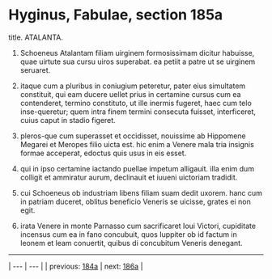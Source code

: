 # Hyginus, Fabulae, section 185a

title. ATALANTA.



1. Schoeneus Atalantam filiam uirginem formosissimam dicitur habuisse, quae uirtute sua cursu uiros superabat. ea petiit a patre ut se uirginem seruaret.



2. itaque cum a pluribus in coniugium peteretur, pater eius simultatem constituit, qui eam ducere uellet prius in certamine cursus cum ea contenderet, termino constituto, ut ille inermis fugeret, haec cum telo inse-queretur; quem intra finem termini consecuta fuisset, interficeret, cuius caput in stadio figeret.



3. pleros-que cum superasset et occidisset, nouissime ab Hippomene Megarei et Meropes filio uicta est. hic enim a Venere mala tria insignis formae acceperat, edoctus quis usus in eis esset.



4. qui in ipso certamine iactando puellae impetum alligauit. illa enim dum colligit et ammiratur aurum, declinauit et iuueni uictoriam tradidit.



5. cui Schoeneus ob industriam libens filiam suam dedit uxorem. hanc cum in patriam duceret, oblitus beneficio Veneris se uicisse, grates ei non egit.



6. irata Venere in monte Parnasso cum sacrificaret Ioui Victori, cupiditate incensus cum ea in fano concubuit, quos Iuppiter ob id factum in leonem et leam conuertit, quibus di concubitum Veneris denegant.



---

| --- | --- |
| previous: [184a](../184a/) | next: [186a](../186a/) |